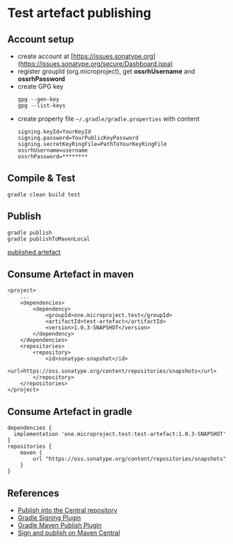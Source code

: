 # Test artefact publishing

## Account setup
* create account at [https://issues.sonatype.org](https://issues.sonatype.org/secure/Dashboard.jspa)
* register groupId (org.microproject), get __ossrhUsername__ and __ossrhPassword__
* create GPG key
  ```
  gpg --gen-key
  gpg --list-keys  
  ```
* create property file ``~/.gradle/gradle.properties`` with content
  ```
  signing.keyId=YourKeyId
  signing.password=YourPublicKeyPassword
  signing.secretKeyRingFile=PathToYourKeyRingFile
  ossrhUsername=username
  ossrhPassword=********
  ```

## Compile & Test
```
gradle clean build test
```

## Publish
```
gradle publish
gradle publishToMavenLocal
```
[published artefact](https://oss.sonatype.org/content/repositories/snapshots/one/microproject/test/test-artefact/1.0.3-SNAPSHOT/maven-metadata.xml)

## Consume Artefact in maven
```
<project>
    ...
    <dependencies>
        <dependency>
            <groupId>one.microproject.test</groupId>
            <artifactId>test-artefact</artifactId>
            <version>1.0.3-SNAPSHOT</version>
        </dependency>
    </dependencies>
    <repositories>
        <repository>
            <id>sonatype-snapshot</id>
            <url>https://oss.sonatype.org/content/repositories/snapshots</url>
        </repository>
    </repositories>
</project>
```

## Consume Artefact in gradle
```
dependencies {
  implementation 'one.microproject.test:test-artefact:1.0.3-SNAPSHOT' 
}
repositories {
    maven {
        url "https://oss.sonatype.org/content/repositories/snapshots"
    }
}
```

## References
* [Publish into the Central repository](https://central.sonatype.org/pages/producers.html)
* [Gradle Signing Plugin](https://docs.gradle.org/current/userguide/signing_plugin.html)
* [Gradle Maven Publish Plugin](https://docs.gradle.org/current/userguide/publishing_maven.html)
* [Sign and publish on Maven Central](https://medium.com/@nmauti/sign-and-publish-on-maven-central-a-project-with-the-new-maven-publish-gradle-plugin-22a72a4bfd4b)